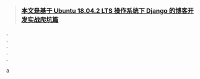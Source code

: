 > <h3><a href="#no-jump">本文是基于 Ubuntu 18.04.2 LTS 操作系统下 Django 的博客开发实战爬坑篇</a> </h3>

.<br>.<br>.<br>.<br>.<br>


a

